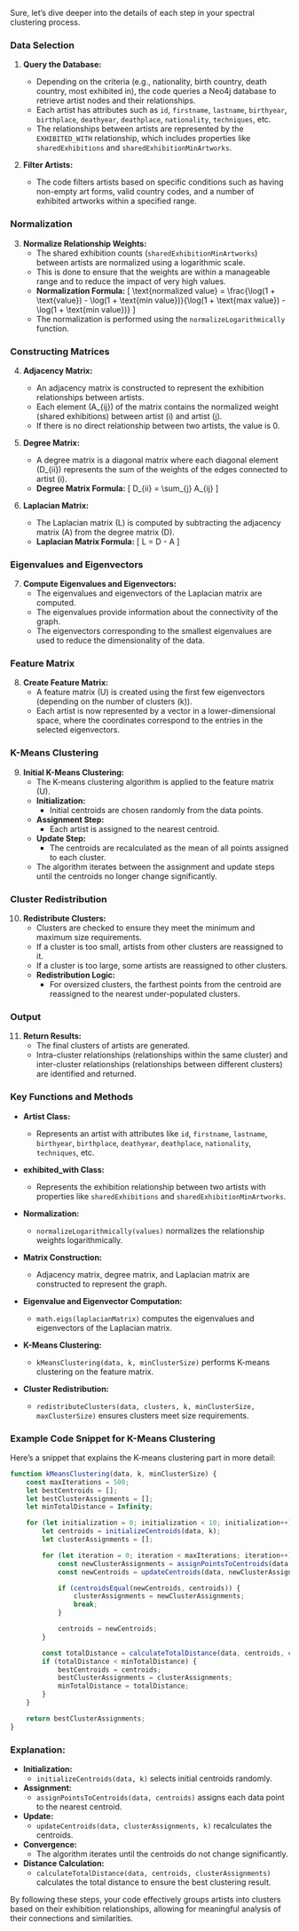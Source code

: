 Sure, let’s dive deeper into the details of each step in your spectral clustering process.

### Data Selection

1. **Query the Database:**
   - Depending on the criteria (e.g., nationality, birth country, death country, most exhibited in), the code queries a Neo4j database to retrieve artist nodes and their relationships.
   - Each artist has attributes such as `id`, `firstname`, `lastname`, `birthyear`, `birthplace`, `deathyear`, `deathplace`, `nationality`, `techniques`, etc.
   - The relationships between artists are represented by the `EXHIBITED_WITH` relationship, which includes properties like `sharedExhibitions` and `sharedExhibitionMinArtworks`.

2. **Filter Artists:**
   - The code filters artists based on specific conditions such as having non-empty art forms, valid country codes, and a number of exhibited artworks within a specified range.

### Normalization

3. **Normalize Relationship Weights:**
   - The shared exhibition counts (`sharedExhibitionMinArtworks`) between artists are normalized using a logarithmic scale.
   - This is done to ensure that the weights are within a manageable range and to reduce the impact of very high values.
   - **Normalization Formula:** 
     \[
     \text{normalized value} = \frac{\log(1 + \text{value}) - \log(1 + \text{min value})}{\log(1 + \text{max value}) - \log(1 + \text{min value})}
     \]
   - The normalization is performed using the `normalizeLogarithmically` function.

### Constructing Matrices

4. **Adjacency Matrix:**
   - An adjacency matrix is constructed to represent the exhibition relationships between artists.
   - Each element \(A_{ij}\) of the matrix contains the normalized weight (shared exhibitions) between artist \(i\) and artist \(j\).
   - If there is no direct relationship between two artists, the value is 0.

5. **Degree Matrix:**
   - A degree matrix is a diagonal matrix where each diagonal element \(D_{ii}\) represents the sum of the weights of the edges connected to artist \(i\).
   - **Degree Matrix Formula:** 
     \[
     D_{ii} = \sum_{j} A_{ij}
     \]

6. **Laplacian Matrix:**
   - The Laplacian matrix \(L\) is computed by subtracting the adjacency matrix \(A\) from the degree matrix \(D\).
   - **Laplacian Matrix Formula:** 
     \[
     L = D - A
     \]

### Eigenvalues and Eigenvectors

7. **Compute Eigenvalues and Eigenvectors:**
   - The eigenvalues and eigenvectors of the Laplacian matrix are computed.
   - The eigenvalues provide information about the connectivity of the graph.
   - The eigenvectors corresponding to the smallest eigenvalues are used to reduce the dimensionality of the data.

### Feature Matrix

8. **Create Feature Matrix:**
   - A feature matrix \(U\) is created using the first few eigenvectors (depending on the number of clusters \(k\)).
   - Each artist is now represented by a vector in a lower-dimensional space, where the coordinates correspond to the entries in the selected eigenvectors.

### K-Means Clustering

9. **Initial K-Means Clustering:**
   - The K-means clustering algorithm is applied to the feature matrix \(U\).
   - **Initialization:**
     - Initial centroids are chosen randomly from the data points.
   - **Assignment Step:**
     - Each artist is assigned to the nearest centroid.
   - **Update Step:**
     - The centroids are recalculated as the mean of all points assigned to each cluster.
   - The algorithm iterates between the assignment and update steps until the centroids no longer change significantly.

### Cluster Redistribution

10. **Redistribute Clusters:**
    - Clusters are checked to ensure they meet the minimum and maximum size requirements.
    - If a cluster is too small, artists from other clusters are reassigned to it.
    - If a cluster is too large, some artists are reassigned to other clusters.
    - **Redistribution Logic:**
      - For oversized clusters, the farthest points from the centroid are reassigned to the nearest under-populated clusters.

### Output

11. **Return Results:**
    - The final clusters of artists are generated.
    - Intra-cluster relationships (relationships within the same cluster) and inter-cluster relationships (relationships between different clusters) are identified and returned.

### Key Functions and Methods

- **Artist Class:**
  - Represents an artist with attributes like `id`, `firstname`, `lastname`, `birthyear`, `birthplace`, `deathyear`, `deathplace`, `nationality`, `techniques`, etc.

- **exhibited_with Class:**
  - Represents the exhibition relationship between two artists with properties like `sharedExhibitions` and `sharedExhibitionMinArtworks`.

- **Normalization:**
  - `normalizeLogarithmically(values)` normalizes the relationship weights logarithmically.

- **Matrix Construction:**
  - Adjacency matrix, degree matrix, and Laplacian matrix are constructed to represent the graph.

- **Eigenvalue and Eigenvector Computation:**
  - `math.eigs(laplacianMatrix)` computes the eigenvalues and eigenvectors of the Laplacian matrix.

- **K-Means Clustering:**
  - `kMeansClustering(data, k, minClusterSize)` performs K-means clustering on the feature matrix.

- **Cluster Redistribution:**
  - `redistributeClusters(data, clusters, k, minClusterSize, maxClusterSize)` ensures clusters meet size requirements.

### Example Code Snippet for K-Means Clustering
Here’s a snippet that explains the K-means clustering part in more detail:

```javascript
function kMeansClustering(data, k, minClusterSize) {
    const maxIterations = 500;
    let bestCentroids = [];
    let bestClusterAssignments = [];
    let minTotalDistance = Infinity;

    for (let initialization = 0; initialization < 10; initialization++) { // Try multiple random initializations
        let centroids = initializeCentroids(data, k);
        let clusterAssignments = [];

        for (let iteration = 0; iteration < maxIterations; iteration++) {
            const newClusterAssignments = assignPointsToCentroids(data, centroids);
            const newCentroids = updateCentroids(data, newClusterAssignments, k);

            if (centroidsEqual(newCentroids, centroids)) {
                clusterAssignments = newClusterAssignments;
                break;
            }

            centroids = newCentroids;
        }

        const totalDistance = calculateTotalDistance(data, centroids, clusterAssignments);
        if (totalDistance < minTotalDistance) {
            bestCentroids = centroids;
            bestClusterAssignments = clusterAssignments;
            minTotalDistance = totalDistance;
        }
    }

    return bestClusterAssignments;
}
```

### Explanation:
- **Initialization:**
  - `initializeCentroids(data, k)` selects initial centroids randomly.
- **Assignment:**
  - `assignPointsToCentroids(data, centroids)` assigns each data point to the nearest centroid.
- **Update:**
  - `updateCentroids(data, clusterAssignments, k)` recalculates the centroids.
- **Convergence:**
  - The algorithm iterates until the centroids do not change significantly.
- **Distance Calculation:**
  - `calculateTotalDistance(data, centroids, clusterAssignments)` calculates the total distance to ensure the best clustering result.

By following these steps, your code effectively groups artists into clusters based on their exhibition relationships, allowing for meaningful analysis of their connections and similarities.